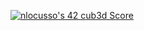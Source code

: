[![nlocusso's 42 cub3d Score](https://badge42.vercel.app/api/v2/cli2vy3vp021309kxo1tonesa/project/2948501)](https://github.com/JaeSeoKim/badge42)
